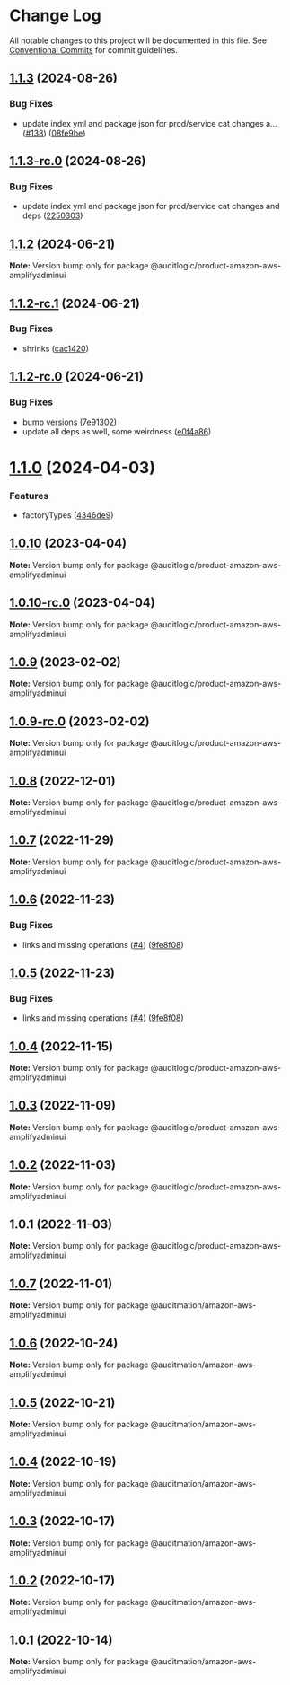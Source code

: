 # Change Log

All notable changes to this project will be documented in this file.
See [Conventional Commits](https://conventionalcommits.org) for commit guidelines.

## [1.1.3](https://github.com/auditlogic/product/compare/@auditlogic/product-amazon-aws-amplifyadminui@1.1.2...@auditlogic/product-amazon-aws-amplifyadminui@1.1.3) (2024-08-26)


### Bug Fixes

* update index yml and package json for prod/service cat changes a… ([#138](https://github.com/auditlogic/product/issues/138)) ([08fe9be](https://github.com/auditlogic/product/commit/08fe9beb1c8457462a19bc69caa02e6212d97e1a))





## [1.1.3-rc.0](https://github.com/auditlogic/product/compare/@auditlogic/product-amazon-aws-amplifyadminui@1.1.2...@auditlogic/product-amazon-aws-amplifyadminui@1.1.3-rc.0) (2024-08-26)


### Bug Fixes

* update index yml and package json for prod/service cat changes and deps ([2250303](https://github.com/auditlogic/product/commit/225030363a363608240135b7ebed386b28f01e4b))





## [1.1.2](https://github.com/auditlogic/product/compare/@auditlogic/product-amazon-aws-amplifyadminui@1.1.2-rc.1...@auditlogic/product-amazon-aws-amplifyadminui@1.1.2) (2024-06-21)

**Note:** Version bump only for package @auditlogic/product-amazon-aws-amplifyadminui





## [1.1.2-rc.1](https://github.com/auditlogic/product/compare/@auditlogic/product-amazon-aws-amplifyadminui@1.1.2-rc.0...@auditlogic/product-amazon-aws-amplifyadminui@1.1.2-rc.1) (2024-06-21)


### Bug Fixes

* shrinks ([cac1420](https://github.com/auditlogic/product/commit/cac14200fefcd8183ab69fe89a47bd3f70f563e9))





## [1.1.2-rc.0](https://github.com/auditlogic/product/compare/@auditlogic/product-amazon-aws-amplifyadminui@1.1.0...@auditlogic/product-amazon-aws-amplifyadminui@1.1.2-rc.0) (2024-06-21)


### Bug Fixes

* bump versions ([7e91302](https://github.com/auditlogic/product/commit/7e913023b8b312150ed7762c32fbbe616be71de5))
* update all deps as well, some weirdness ([e0f4a86](https://github.com/auditlogic/product/commit/e0f4a864714e2d3de6bbf3da014d5312fe53be2f))





# [1.1.0](https://github.com/auditlogic/product/compare/@auditlogic/product-amazon-aws-amplifyadminui@1.0.10...@auditlogic/product-amazon-aws-amplifyadminui@1.1.0) (2024-04-03)


### Features

* factoryTypes ([4346de9](https://github.com/auditlogic/product/commit/4346de92693aee892fccf725338ffc7b80ab182b))





## [1.0.10](https://github.com/auditlogic/product/compare/@auditlogic/product-amazon-aws-amplifyadminui@1.0.9...@auditlogic/product-amazon-aws-amplifyadminui@1.0.10) (2023-04-04)

**Note:** Version bump only for package @auditlogic/product-amazon-aws-amplifyadminui





## [1.0.10-rc.0](https://github.com/auditlogic/product/compare/@auditlogic/product-amazon-aws-amplifyadminui@1.0.9...@auditlogic/product-amazon-aws-amplifyadminui@1.0.10-rc.0) (2023-04-04)

**Note:** Version bump only for package @auditlogic/product-amazon-aws-amplifyadminui





## [1.0.9](https://github.com/auditlogic/product/compare/@auditlogic/product-amazon-aws-amplifyadminui@1.0.8...@auditlogic/product-amazon-aws-amplifyadminui@1.0.9) (2023-02-02)

**Note:** Version bump only for package @auditlogic/product-amazon-aws-amplifyadminui





## [1.0.9-rc.0](https://github.com/auditlogic/product/compare/@auditlogic/product-amazon-aws-amplifyadminui@1.0.8...@auditlogic/product-amazon-aws-amplifyadminui@1.0.9-rc.0) (2023-02-02)

**Note:** Version bump only for package @auditlogic/product-amazon-aws-amplifyadminui





## [1.0.8](https://github.com/auditlogic/product/compare/@auditlogic/product-amazon-aws-amplifyadminui@1.0.7...@auditlogic/product-amazon-aws-amplifyadminui@1.0.8) (2022-12-01)

**Note:** Version bump only for package @auditlogic/product-amazon-aws-amplifyadminui





## [1.0.7](https://github.com/auditlogic/product/compare/@auditlogic/product-amazon-aws-amplifyadminui@1.0.6...@auditlogic/product-amazon-aws-amplifyadminui@1.0.7) (2022-11-29)

**Note:** Version bump only for package @auditlogic/product-amazon-aws-amplifyadminui





## [1.0.6](https://github.com/auditlogic/product/compare/@auditlogic/product-amazon-aws-amplifyadminui@1.0.4...@auditlogic/product-amazon-aws-amplifyadminui@1.0.6) (2022-11-23)


### Bug Fixes

* links and missing operations ([#4](https://github.com/auditlogic/product/issues/4)) ([9fe8f08](https://github.com/auditlogic/product/commit/9fe8f08fe7c57fdb79f991ac35bd6ac2e7dcad38))





## [1.0.5](https://github.com/auditlogic/product/compare/@auditlogic/product-amazon-aws-amplifyadminui@1.0.4...@auditlogic/product-amazon-aws-amplifyadminui@1.0.5) (2022-11-23)


### Bug Fixes

* links and missing operations ([#4](https://github.com/auditlogic/product/issues/4)) ([9fe8f08](https://github.com/auditlogic/product/commit/9fe8f08fe7c57fdb79f991ac35bd6ac2e7dcad38))





## [1.0.4](https://github.com/auditlogic/product/compare/@auditlogic/product-amazon-aws-amplifyadminui@1.0.3...@auditlogic/product-amazon-aws-amplifyadminui@1.0.4) (2022-11-15)

**Note:** Version bump only for package @auditlogic/product-amazon-aws-amplifyadminui





## [1.0.3](https://github.com/auditlogic/product/compare/@auditlogic/product-amazon-aws-amplifyadminui@1.0.2...@auditlogic/product-amazon-aws-amplifyadminui@1.0.3) (2022-11-09)

**Note:** Version bump only for package @auditlogic/product-amazon-aws-amplifyadminui





## [1.0.2](https://github.com/auditlogic/product/compare/@auditlogic/product-amazon-aws-amplifyadminui@1.0.1...@auditlogic/product-amazon-aws-amplifyadminui@1.0.2) (2022-11-03)

**Note:** Version bump only for package @auditlogic/product-amazon-aws-amplifyadminui





## 1.0.1 (2022-11-03)

**Note:** Version bump only for package @auditlogic/product-amazon-aws-amplifyadminui





## [1.0.7](https://github.com/auditmation/store-content/compare/@auditmation/amazon-aws-amplifyadminui@1.0.6...@auditmation/amazon-aws-amplifyadminui@1.0.7) (2022-11-01)

**Note:** Version bump only for package @auditmation/amazon-aws-amplifyadminui





## [1.0.6](https://github.com/auditmation/store-content/compare/@auditmation/amazon-aws-amplifyadminui@1.0.5...@auditmation/amazon-aws-amplifyadminui@1.0.6) (2022-10-24)

**Note:** Version bump only for package @auditmation/amazon-aws-amplifyadminui





## [1.0.5](https://github.com/auditmation/store-content/compare/@auditmation/amazon-aws-amplifyadminui@1.0.4...@auditmation/amazon-aws-amplifyadminui@1.0.5) (2022-10-21)

**Note:** Version bump only for package @auditmation/amazon-aws-amplifyadminui





## [1.0.4](https://github.com/auditmation/store-content/compare/@auditmation/amazon-aws-amplifyadminui@1.0.3...@auditmation/amazon-aws-amplifyadminui@1.0.4) (2022-10-19)

**Note:** Version bump only for package @auditmation/amazon-aws-amplifyadminui





## [1.0.3](https://github.com/auditmation/store-content/compare/@auditmation/amazon-aws-amplifyadminui@1.0.2...@auditmation/amazon-aws-amplifyadminui@1.0.3) (2022-10-17)

**Note:** Version bump only for package @auditmation/amazon-aws-amplifyadminui





## [1.0.2](https://github.com/auditmation/store-content/compare/@auditmation/amazon-aws-amplifyadminui@1.0.1...@auditmation/amazon-aws-amplifyadminui@1.0.2) (2022-10-17)

**Note:** Version bump only for package @auditmation/amazon-aws-amplifyadminui





## 1.0.1 (2022-10-14)

**Note:** Version bump only for package @auditmation/amazon-aws-amplifyadminui
